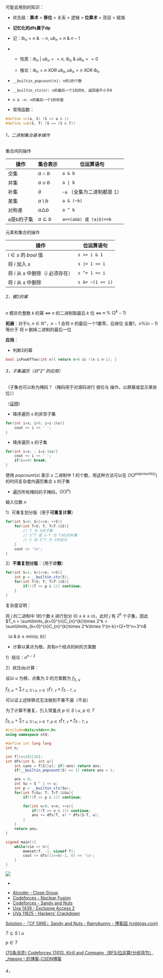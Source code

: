 可能会用到的知识：

+ 优先级：**算术** > **移位** > 关系 > 逻辑 > **位算术** > 双目 > 赋值

+ **记忆化的dfs属于dp**

+ 记：$lb_n = n~\&~-n,~ub_n = n~\&~n-1$

+ + 性质：$lb_n~|~ub_n == n,~lb_n~\&~ub_n==0$
  
  + 推论：$lb_n = n~ XOR ~ub_n, ub_n = n~ XOR ~lb_n$

+ `__builtin_popcount(n): n的1的个数`

+ `__builtin_ctz(n): n的最后一个1后的0, 返回值不小于0`

+ `n & -n: n的最后一个1的权值`

+ 常用函数：

```cpp
#define in(a, S) (S >> a & 1)
#define sub(S, T) (S == (S & T))
```

###### 1，二进制集合基本操作

集合间的操作

| 操作     | 集合表示            | 位运算语句                  |
| ------ | --------------- | ---------------------- |
| 交集     | $a \cap b$      | `a & b`                |
| 并集     | $a \cup b$      | `a \| b`               |
| 补集     | $\bar a$        | `~a` （全集为二进制都是 1）      |
| 差集     | $a\setminus b$  | `a & (~b)`             |
| 对称差    | $a \triangle b$ | `a ^ b`                |
| a是b的子集 | $a \subseteq b$ | `a==(a&b) 或 (a\|b)==b` |

 元素和集合的操作

| 操作                        | 位运算语句            |
| ------------------------- | ---------------- |
| $i\in s$ 的 $bool$ 值       | `s >> i & 1`     |
| 将 $i$ 加入 $s$              | `s \|= 1 << i`   |
| 将 $i$ 从 $s$ 中删除（$i$ 必须存在） | `s ^= 1 << i`    |
| 将 $i$ 从 $s$ 中删除           | `s &= ~(1 << i)` |

###### 2，模2的幂

$n$ 模非负整数 $k$ 的幂 $\iff$ $n$ 的二进制取最后 $k$ 位 $\iff$ $n~\%~(2^k-1)$

**拓展**：对于$n,~n\in N^+$，$n-1$ 会将 $n$ 的最后一个1置零，后继位 全置1，$n \% (n-1)$等价于 将 $n$ 删掉二进制的最后一位

**应用**：

+ 判断2的幂

```cpp
bool isPowOfTwo(int n){ return n>0 && !(n & n-1); }
```

###### 3，子集遍历（对"2" 的应用）

（子集也可以称为掩码？（掩码用于对源码进行 按位与 操作，以屏蔽或显示某些位））

（[证明](https://oi-wiki.org/math/binary-set/#%E5%AD%90%E9%9B%86%E9%81%8D%E5%8E%86)）

+ 降序遍历 $s$ 的非空子集

```cpp
for(int i=s; i>0; i=i-1&s){
    cout << i << ' ';
}
```

+ 降序遍历 s 的子集

```cpp
for(int i=s; ; i=i-1&s){
    cout << i << ' ';
    if(i<=0) break;
}
```

使用 $popcount(s)$ 表示 $s$ 二进制中 1 的个数，用这种方法可以在 $O(2^{popcount(s)})$ 的时间复杂度内遍历集合 $s$ 的子集

+ 遍历所有掩码的子掩码，$O(3^n)$

输入位数 $n$

1）可重复划分版（用于**可重复计算**）

```cpp
for(int S=0; S<1<<n; ++S){
    for(int T=S; T; T=T-1&S){
        // T 为 S的子集
        // S^T 或 S-T 为 T对S的补集
        // S 和 S^T 为 S的划分
    }
    cout << '\n';
}
```

2）**不重复划分版**：（用于**计数**）

```cpp
for(int S=1; S<1<<n; ++S){
    int p = __builtin_ctz(S);
    for(int T=S; T; T=T-1&S){
        if(!(T >> p & 1)) continue;
    }
}
```

复杂度证明：

将 $j$ 的二进制中 1的个数 $k$ 进行划分 $(0\le k\le n)$，此时 $j$ 有 $2^k$ 个子集，因此 $T_n = \sum\limits_{k=0}^{n}C_{n}^{k}\times 2^k = \sum\limits_{k=0}^{n}C_{n}^{k}\times 2^k\times 1^{n-k}=(2+1)^n=3^n$

（$a~\&~b \le min\{a,~b\}$）

+ 计算以某点为根，具有n个结点的树的方案数

1）结论：$n^{n-2}$

2）状压dp计算：

设以 $u$ 为根，点集为 $S$ 的方案数为 $f_{S,~u}$

$\displaystyle f_{S,~u} = \sum_{T\subseteq S\setminus u,~v\in T} f_{T,~v}\times f_{S-T,~u}$

可以证上述转移式无法做到不重不漏（不会）

为了计算不重复，引入常量点 $p \in S\setminus u,~p\in T$

$\displaystyle f_{S,~u} = \sum_{T\subseteq S\setminus u,~v\in T,~p\in T} f_{T,~v}\times f_{S-T,~u}$

```cpp
#include<bits/stdc++.h>
using namespace std;

#define int long long
int n;

int f[1<<20][20];
int dfs(int S, int u){
    int &ans = f[S][u]; if(~ans) return ans;
    if(__builtin_popcount(S) == 1) return ans = 1;

    ans = 0;
    int Su = S ^ 1 << u;
    int p = __builtin_ctz(Su);
    for(int T=Su; T; T=T-1&Su){
        if(!(T >> p & 1)) continue;

        for(int v=0; v<n; ++v){
            if(!(T >> v & 1)) continue;
            ans += dfs(T, v) * dfs(S-T, u);
        }
    }
    return ans;
}

signed main(){
    while(cin >> n){
        memset(f, -1, sizeof f);
        cout << dfs((1<<n)-1, 0) << '\n';
    }
}
```

![](D:\Document%20And%20Settings2\lx\Desktop\oiwiki\数学\二进制集合操作\assets\2022-10-30-21-34-45-image.png)

+ 
- [Atcoder - Close Group](https://atcoder.jp/contests/abc187/tasks/abc187_f)
- [Codeforces - Nuclear Fusion](http://codeforces.com/problemset/problem/71/E)
- [Codeforces - Sandy and Nuts](http://codeforces.com/problemset/problem/599/E)
- [Uva 1439 - Exclusive Access 2](https://uva.onlinejudge.org/index.php?option=com_onlinejudge&Itemid=8&page=show_problem&problem=4185)
- [UVa 11825 - Hackers' Crackdown](https://uva.onlinejudge.org/index.php?option=com_onlinejudge&Itemid=8&page=show_problem&problem=2925)

[Solution -「CF 599E」Sandy and Nuts - Rainybunny - 博客园 (cnblogs.com)](https://www.cnblogs.com/rainybunny/p/13395586.html)

$T \subseteq S$ \ $u$

$p \in T$

[(70条消息) Codeforces 1741G. Kirill and Company（BFS/位运算/分组背包）_Happig丶的博客-CSDN博客](https://blog.csdn.net/qq_44691917/article/details/127508272)

###### 4，
